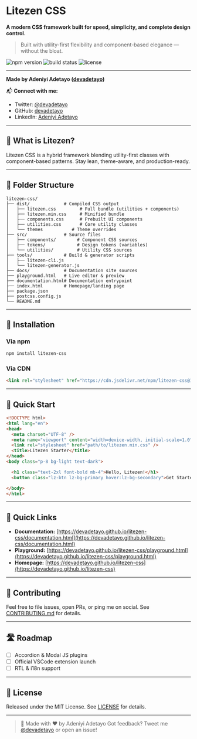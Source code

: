 # Litezen CSS

**A modern CSS framework built for speed, simplicity, and complete design control.**

> Built with utility-first flexibility and component-based elegance — without the bloat.

![npm version](https://img.shields.io/npm/v/litezen-css)
![build status](https://github.com/devadetayo/litezen-css/actions/workflows/ci.yml/badge.svg)
![license](https://img.shields.io/github/license/devadetayo/litezen-css)

---

**Made by Adeniyi Adetayo ([devadetayo](https://github.com/devadetayo))**

📬 **Connect with me:**

* Twitter: [@devadetayo](https://twitter.com/devadetayo)
* GitHub: [devadetayo](https://github.com/devadetayo)
* LinkedIn: [Adeniyi Adetayo](https://linkedin.com/in/webdevadetayo)

---

## 🚀 What is Litezen?

Litezen CSS is a hybrid framework blending utility-first classes with component-based patterns. Stay lean, theme-aware, and production-ready.

---

## 📁 Folder Structure

```plain
litezen-css/
├── dist/             # Compiled CSS output
│   ├── litezen.css         # Full bundle (utilities + components)
│   ├── litezen.min.css     # Minified bundle
│   ├── components.css      # Prebuilt UI components
│   ├── utilities.css       # Core utility classes
│   └── themes           # Theme overrides
├── src/              # Source files
│   ├── components/        # Component CSS sources
│   ├── tokens/            # Design tokens (variables)
│   └── utilities/         # Utility CSS sources
├── tools/            # Build & generator scripts
│   ├── litezen-cli.js
│   └── litezen-generator.js
├── docs/             # Documentation site sources
├── playground.html   # Live editor & preview
├── documentation.html# Documentation entrypoint
├── index.html        # Homepage/landing page
├── package.json
├── postcss.config.js
└── README.md
```

---

## 💾 Installation

### Via npm

```bash
npm install litezen-css
```

### Via CDN

```html
<link rel="stylesheet" href="https://cdn.jsdelivr.net/npm/litezen-css@1.0.0/litezen.min.css">
```

---

## 🚀 Quick Start

```html
<!DOCTYPE html>
<html lang="en">
<head>
  <meta charset="UTF-8" />
  <meta name="viewport" content="width=device-width, initial-scale=1.0" />
  <link rel="stylesheet" href="path/to/litezen.min.css" />
  <title>Litezen Starter</title>
</head>
<body class="p-8 bg-light text-dark">

  <h1 class="text-2xl font-bold mb-4">Hello, Litezen!</h1>
  <button class="lz-btn lz-bg-primary hover:lz-bg-secondary">Get Started</button>

</body>
</html>
```

---

## 🔗 Quick Links

* **Documentation:** [https://devadetayo.github.io/litezen-css/documentation.html](https://devadetayo.github.io/litezen-css/documentation.html)
* **Playground:** [https://devadetayo.github.io/litezen-css/playground.html](https://devadetayo.github.io/litezen-css/playground.html)
* **Homepage:** [https://devadetayo.github.io/litezen-css](https://devadetayo.github.io/litezen-css)

---

## 🤝 Contributing

Feel free to file issues, open PRs, or ping me on social. See [CONTRIBUTING.md](./CONTRIBUTING.md) for details.

---

## 🛣️ Roadmap

* [ ] Accordion & Modal JS plugins
* [ ] Official VSCode extension launch
* [ ] RTL & i18n support

---

## 📜 License

Released under the MIT License. See [LICENSE](./LICENSE) for details.

---

> 🍻 Made with ❤️ by Adeniyi Adetayo
> Got feedback? Tweet me [@devadetayo](https://twitter.com/devadetayo) or open an issue!
